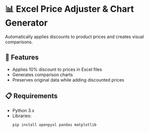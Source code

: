 # 📊 Excel Price Adjuster & Chart Generator

Automatically applies discounts to product prices and creates visual comparisons.

## 🚀 Features
- Applies 10% discount to prices in Excel files
- Generates comparison charts
- Preserves original data while adding discounted prices

## 📋 Requirements
- Python 3.x
- Libraries:
  ```bash
  pip install openpyxl pandas matplotlib
